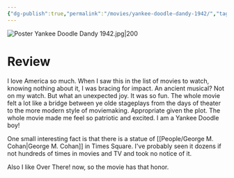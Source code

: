 ```yaml
---
{"dg-publish":true,"permalink":"/movies/yankee-doodle-dandy-1942/","tags":["movies"],"created":"2023-12-01","updated":"2024-10-11"}
---
```



![Poster Yankee Doodle Dandy 1942.jpg|200](/img/user/_sys/Attachments/Poster%20Yankee%20Doodle%20Dandy%201942.jpg)

# Review

I love America so much. When I saw this in the list of movies to watch, knowing nothing about it, I was bracing for impact. An ancient musical? Not on my watch. But what an unexpected joy. It was so fun. The whole movie felt a lot like a bridge between ye olde stageplays from the days of theater to the more modern style of moviemaking. Appropriate given the plot. The whole movie made me feel so patriotic and excited. I am a Yankee Doodle boy!

One small interesting fact is that there is a statue of [[People/George M. Cohan\|George M. Cohan]] in Times Square. I've probably seen it dozens if not hundreds of times in movies and TV and took no notice of it.

Also I like Over There! now, so the movie has that honor.
